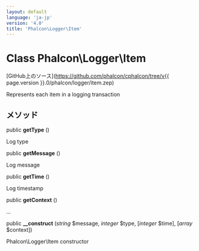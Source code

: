 ```yaml
---
layout: default
language: 'ja-jp'
version: '4.0'
title: 'Phalcon\Logger\Item'
---
```


# Class **Phalcon\Logger\Item**

[GitHub上のソース](https://github.com/phalcon/cphalcon/tree/v{{ page.version }}.0/phalcon/logger/item.zep)

Represents each item in a logging transaction

## メソッド

public **getType** ()

Log type

public **getMessage** ()

Log message

public **getTime** ()

Log timestamp

public **getContext** ()

...

public **__construct** (*string* $message, *integer* $type, [*integer* $time], [*array* $context])

Phalcon\Logger\Item constructor